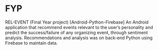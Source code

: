 # FYP
REL-EVENT (Final Year project) [Android-Python-Firebase]
An Android application that recommend events relevant to the user’s personality and predict the success/failure of any organizing event, through sentiment analysis. Recommendations and analysis was on back-end Python using Firebase to maintain data.
